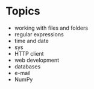 # Topics

- working with files and folders
- regular expressions
- time and date
- sys
- HTTP client
- web development
- databases
- e-mail
- NumPy

